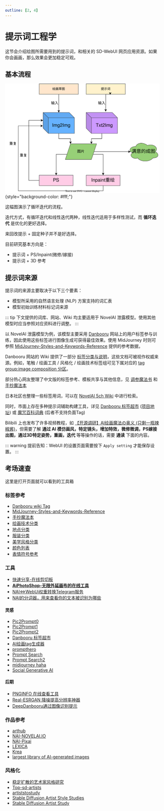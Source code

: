 ```yaml
---
outline: [2, 4]
---
```


# 提示词工程学

这节会介绍绘图所需要用到的提示词，和相关的 SD-WebUI 网页应用资源。如果你会画画，那么效果会更加稳定可观。

## 基本流程

![WorkFlow](../../assets/draw_workflow.svg){style="background-color: #fff;"}

这幅图演示了循环迭代的流程。

迭代方式，有循环迭代和线性迭代两种，线性迭代适用于多样性测试，而 **循环迭代** 是优化的更好选择。

来回改提示 + 固定种子并不是好选择。

目前研究基本方向是：

- 提示词 + PS/Inpaint(微修/嫁接)
- 提示词 + 3D 参考

## 提示词来源

提示词的来源主要取决于以下三个要素：
 - 模型所采用的自然语言处理 (NLP) 方案支持的词汇表
 - 模型初始训练材料标记词来源

::: tip
下文提供的词库、网站、Wiki 均主要适用于 NovelAI 泄露模型。使用其他模型时应当参照对应资料进行调整。
:::

以 NovelAI 泄露模型为例，该模型主要采用 [Danbooru](https://danbooru.donmai.us/) 网站上的用户标签参与训练，因此使用这些标签进行图像生成可获得最佳效果。使用 MidJourney 时则可参照 [MidJourney-Styles-and-Keywords-Reference](https://github.com/willwulfken/MidJourney-Styles-and-Keywords-Reference) 提供的参考数据，

Danbooru 网站的 Wiki 提供了一部分 [标签分类与说明](https://danbooru.donmai.us/wiki_pages/tag_groups)，这些文档可被视作权威来源。例如，笔触 / 绘画工具 / 风格化 / 绘画技术标签组可见下属对应的 [tag group:image composition 分区](https://danbooru.donmai.us/wiki_pages/tag_group%3Aimage_composition)。

部分热心网友整理了中文版的标签参考、模板共享与其他信息，见 [调参魔法书](https://docs.google.com/spreadsheets/d/e/2PACX-1vRa2HjzocajlsPLH1e5QsJumnEShfooDdeHqcAuxjPKBIVVTHbOYWASAQyfmrQhUtoZAKPri2s_tGxx/pubhtml) 和 [手抄魔法本](https://docs.google.com/spreadsheets/d/14Gg1kIGWdZGXyCC8AgYVT0lqI6IivLzZOdIT3QMWwVI/)

日本社区也整理一些标签用词，可以在 [NovelAI 5ch Wiki](https://seesaawiki.jp/nai_ch/d/%be%ec%bd%ea%a1%a6%c7%d8%b7%ca) 中进行检索。

同时，市面上存在多种提示词辅助构建工具，详见 [Danbooru 标签超市](https://tags.novelai.dev/) ([项目地址](https://github.com/wfjsw/danbooru-diffusion-prompt-builder)) 或 [魔咒百科词典](https://aitag.top/) (后者不支持负面Tag)

Bilibili 上也发布了许多视频教程，如 [【开源调研】AI绘画魔法の奥义 (只剩一瓶辣椒酱)](https://space.bilibili.com/35723238/channel/collectiondetail?sid=779851)，但需要了解 **通过 AI 模仿画风，特定镜头，增加特效，微修微调，PS嫁接出图，通过3D特定姿势，重画，迭代** 等等操作的话，需要 **通读** 下面的内容。

::: warning
提前告知：WebUI 的设置页面需要按下 `Apply setting` 才能保存设置。
:::

## 考场速查

这里是打开页面就可以看到的工具箱

### 标签参考

* [Danbooru wiki Tag](https://danbooru.donmai.us/wiki_pages/tag_groups)
* [MidJourney-Styles-and-Keywords-Reference](https://github.com/willwulfken/MidJourney-Styles-and-Keywords-Reference)
* [手抄魔法本](https://docs.google.com/spreadsheets/d/14Gg1kIGWdZGXyCC8AgYVT0lqI6IivLzZOdIT3QMWwVI/)
* [绘画技术分类](https://danbooru.donmai.us/wiki_pages/tag_group%3Aimage_composition)
* [地点分类](https://danbooru.donmai.us/wiki_pages/tag_group%3Alocations)
* [服装分类](https://danbooru.donmai.us/wiki_pages/tag_group%3Aattire)
* [美学风格分类](https://aesthetics.fandom.com/wiki/List_of_Aesthetics)
* [颜色列表](https://en.wikipedia.org/wiki/List_of_colors_by_shade)
* [表情符号参考](https://unicode.org/emoji/charts/emoji-list.html)

### 工具

* [快速分享-在线剪切板](https://netcut.cn/)
* **[AiPhotoShop-无限外延画布的在线工具](https://www.painthua.com/)**
* [NAI<=>WebUi权重转换Telegram服务](https://github.com/sudoskys/M2NM2NBot)
* [NAI的分词器，用来查看你的文本被识别为哪些](https://novelai.net/tokenizer)


#### 灵感

* [Pic2Prompt0](https://www.latentspace.dev/)
* [Pic2Prompt1](https://magicstudio.com/pic2prompt/editor)
* [Pic2Prompt2](https://replicate.com/methexis-inc/img2prompt)
* [Danbooru 标签超市](https://tags.novelai.dev/)
* [AI绘画tag生成器](https://aitag.top/)
* [prompthero](https://prompthero.com/)
* [Prompt Search ](https://www.ptsearch.info/home/)
* [Prompt Search2](https://pagebrain.ai/promptsearch/?q=girl&page=1)
* [midjourney haha](https://www.midjourney.com/showcase/)
* [Social Generative AI](https://histre.com/integrations/generative/)

#### 后期

* [PNGINFO 在线查看工具](https://spell.novelai.dev/)
* [Real-ESRGAN 降噪提高分辨率神器](https://github.com/xinntao/Real-ESRGAN) 
* [DeepDanbooru通过图像识别提示](https://github.com/KichangKim/DeepDanbooru)

### 作品参考

* [arthub](https://arthub.ai/)
* [NAI-NOVELAI.IO](https://novelai.io/)
* [NAI-Pixai](https://pixai.art/)
* [LEXICA](https://lexica.art/)
* [Krea](https://www.krea.ai/)
* [largest library of AI-generated images](https://libraire.ai/)

### 风格化

* [稳定扩散的艺术家风格研究](https://proximacentaurib.notion.site/e28a4f8d97724f14a784a538b8589e7d?v=42948fd8f45c4d47a0edfc4b78937474)
* [Top-sd-artists](https://www.urania.ai/top-sd-artists)
* [artiststostudy](https://artiststostudy.pages.dev/)
* [Stable Diffusion Artist Style Studies](https://proximacentaurib.notion.site/e28a4f8d97724f14a784a538b8589e7d?v=ab624266c6a44413b42a6c57a41d828c)
* [Stable Diffusion Artist Study](https://docs.google.com/spreadsheets/d/1SRqJ7F_6yHVSOeCi3U82aA448TqEGrUlRrLLZ51abLg/htmlview#)

